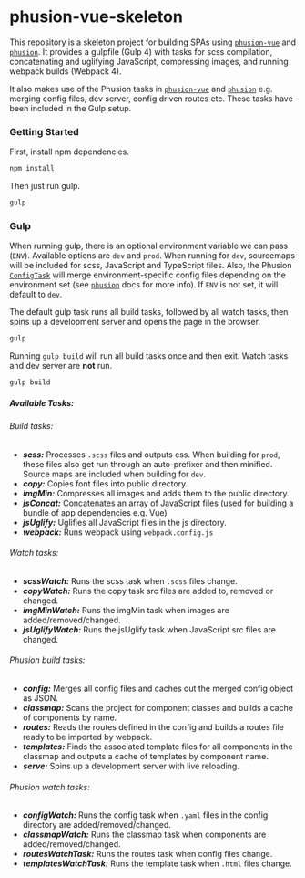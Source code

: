 # phusion-vue-skeleton

This repository is a skeleton project for building SPAs using [`phusion-vue`](https://github.com/ieatstickers/phusion-vue) and [`phusion`](https://github.com/ieatstickers/phusion). It provides a gulpfile (Gulp 4) with tasks for scss compilation, concatenating and uglifying JavaScript, compressing images, and running webpack builds (Webpack 4).

It also makes use of the Phusion tasks in [`phusion-vue`](https://github.com/ieatstickers/phusion-vue) and [`phusion`](https://github.com/ieatstickers/phusion)  e.g. merging config files, dev server, config driven routes etc. These tasks have been included in the Gulp setup.


### Getting Started

First, install npm dependencies.

```bash
npm install
```

Then just run gulp.

```bash
gulp
```

### Gulp

When running gulp, there is an optional environment variable we can pass (`ENV`). Available options are `dev` and `prod`. When running for `dev`, sourcemaps will be included for scss, JavaScript and TypeScript files. Also, the Phusion [`ConfigTask`](https://github.com/ieatstickers/phusion/blob/master/docs/build/task/ConfigTask.md) will merge environment-specific config files depending on the environment set (see [`phusion`](https://github.com/ieatstickers/phusion/blob/master/docs/build/task/ConfigTask.md) docs for more info). If `ENV` is not set, it will default to `dev`.

The default gulp task runs all build tasks, followed by all watch tasks, then spins up a development server and opens the page in the browser.

```bash
gulp
```

Running `gulp build` will run all build tasks once and then exit. Watch tasks and dev server are **not** run.

```bash
gulp build
```

##### Available Tasks:

###### Build tasks:
- ***scss:*** Processes `.scss` files and outputs css. When building for `prod`, these files also get run through an auto-prefixer and then minified. Source maps are included when building for `dev`.
- ***copy:*** Copies font files into public directory.
- ***imgMin:*** Compresses all images and adds them to the public directory.
- ***jsConcat:*** Concatenates an array of JavaScript files (used for building a bundle of app dependencies e.g. Vue)
- ***jsUglify:*** Uglifies all JavaScript files in the js directory.
- ***webpack:*** Runs webpack using `webpack.config.js`

###### Watch tasks:
- ***scssWatch:*** Runs the scss task when `.scss` files change.
- ***copyWatch:*** Runs the copy task src files are added to, removed or changed.
- ***imgMinWatch:*** Runs the imgMin task when images are added/removed/changed.
- ***jsUglifyWatch:*** Runs the jsUglify task when JavaScript src files are changed.

###### Phusion build tasks:
- ***config:*** Merges all config files and caches out the merged config object as JSON.
- ***classmap:*** Scans the project for component classes and builds a cache of components by name.
- ***routes:*** Reads the routes defined in the config and builds a routes file ready to be imported by webpack.
- ***templates:*** Finds the associated template files for all components in the classmap and outputs a cache of templates by component name.
- ***serve:*** Spins up a development server with live reloading.

###### Phusion watch tasks:
- ***configWatch:*** Runs the config task when `.yaml` files in the config directory are added/removed/changed. 
- ***classmapWatch:*** Runs the classmap task when components are added/removed/changed.
- ***routesWatchTask:*** Runs the routes task when config files change. 
- ***templatesWatchTask:*** Runs the template task when `.html` files change.
